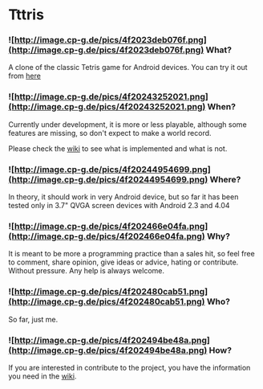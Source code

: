# Tttris  #



### ![http://image.cp-g.de/pics/4f2023deb076f.png](http://image.cp-g.de/pics/4f2023deb076f.png) What? ###
A clone of the classic Tetris game for Android devices. You can try it out from [here](http://code.google.com/p/tttris/downloads/list)



### ![http://image.cp-g.de/pics/4f20243252021.png](http://image.cp-g.de/pics/4f20243252021.png) When? ###

Currently under development, it is more or less playable, although some features are missing, so don't expect to make a world record.

Please check the [wiki](https://code.google.com/p/tttris/wiki) to see what is implemented and what is not.



### ![http://image.cp-g.de/pics/4f20244954699.png](http://image.cp-g.de/pics/4f20244954699.png) Where? ###

In theory, it should work in very Android device, but so far it has been tested only in 3.7" QVGA screen devices with Android 2.3 and 4.04



### ![http://image.cp-g.de/pics/4f202466e04fa.png](http://image.cp-g.de/pics/4f202466e04fa.png) Why? ###

It is meant to be more a programming practice than a sales hit, so feel free to comment, share opinion, give ideas or advice, hating or contribute. Without pressure. Any help is always welcome.



### ![http://image.cp-g.de/pics/4f202480cab51.png](http://image.cp-g.de/pics/4f202480cab51.png) Who? ###

So far, just me.



### ![http://image.cp-g.de/pics/4f202494be48a.png](http://image.cp-g.de/pics/4f202494be48a.png) How? ###
If you are interested in contribute to the project, you have the information you need in the [wiki](https://code.google.com/p/tttris/wiki).